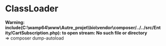 # ClassLoader
  **Warning: include(C:\wamp64\www\Autre_projet\bio\vendor\composer/../../src/Entity/CartSubscription.php): to open stream: No such file or directory**   
  => composer dump-autoload